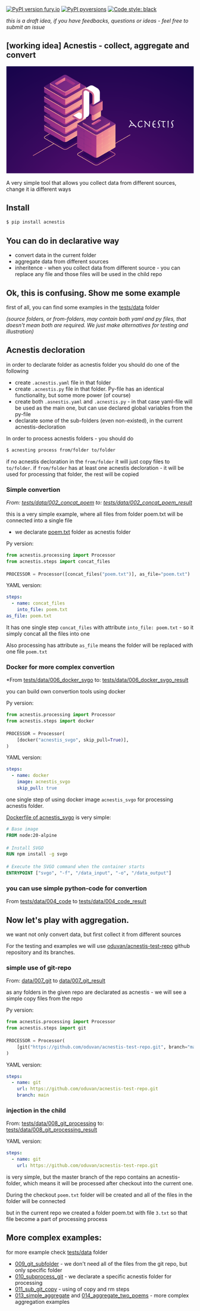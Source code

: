 [![PyPI version fury.io](https://badge.fury.io/py/acnestis.svg)](https://pypi.python.org/pypi/acnestis/) 
[![PyPI pyversions](https://img.shields.io/pypi/pyversions/acnestis.svg)](https://pypi.python.org/pypi/acnestis/)
[![Code style: black](https://img.shields.io/badge/code%20style-black-000000.svg)](https://github.com/psf/black)

*this is a draft idea, if you have feedbacks, questions or ideas - feel free to submit an issue*

## [working idea] Acnestis - collect, aggregate and convert

![Acnestis](https://github.com/oduvan/acnestis/blob/master/title-600.png)

A very simple tool that allows you collect data from different sources, change it ia different ways

## Install

```bash
$ pip install acnestis
```

## You can do in declarative way

* convert data in the current folder
* aggregate data from different sources
* inheritence - when you collect data from different source - you can replace any file and those files will be used in the child repo

## Ok, this is confusing. Show me some example

first of all, you can find some examples in the [tests/data](https://github.com/oduvan/acnestis/tree/master/tests/data) folder 

*(source folders, or from-folders, may contain both yaml and py files, that doesn't mean both are required. We just make alternatives for testing and illustration)*


## Acnestis decloration

in order to declarate folder as acnestis folder you should do one of the following 

* create `.acnestis.yaml` file in that folder
* create `.acnestis.py` file in that folder. Py-file has an identical functionality, but some more power (of course)
* create both `.asnestis.yaml` and `.acnestis.py` - in that case yaml-file will be used as the main one, but can use declared global variables from the py-file
* declarate some of the sub-folders (even non-existed), in the current acnestis-decloration

In order to process acnestis folders - you should do

```bash
$ acnesting process from/folder to/folder
```

if no acnestis decloration in the `from/folder` it will just copy files to `to/folder`. if `from/folder` has at least one acnestis decloration - it will be used for processing that folder, the rest will be copied


### Simple convertion

*From: [tests/data/002_concat_poem](https://github.com/oduvan/acnestis/tree/master/tests/data/002_concat_poem/) to: [tests/data/002_concat_poem_result](https://github.com/oduvan/acnestis/tree/master/tests/data/002_concat_poem_result)*

this is a very simple example, where all files from folder poem.txt will be connected into a single file

* we declarate [poem.txt](https://github.com/oduvan/acnestis/tree/master/tests/data/002_concat_poem/poem.txt) folder as acnestis folder

Py version:

```python
from acnestis.processing import Processor
from acnestis.steps import concat_files

PROCESSOR = Processor([concat_files("poem.txt")], as_file="poem.txt")
```

YAML version:

```yaml
steps:
  - name: concat_files
    into_file: poem.txt
as_file: poem.txt
```

It has one single step `concat_files` with attribute `into_file: poem.txt` - so it simply concat all the files into one

Also processing has attribute `as_file` means the folder will be replaced with one file `poem.txt`

### Docker for more complex convertion

*From [tests/data/006_docker_svgo](https://github.com/oduvan/acnestis/tree/master/tests/data/006_docker_svgo) to: [tests/data/006_docker_svgo_result](https://github.com/oduvan/acnestis/tree/master/tests/data/006_docker_svgo_result)

you can build own convertion tools using docker

Py version:

```python
from acnestis.processing import Processor
from acnestis.steps import docker

PROCESSOR = Processor(
    [docker("acnestis_svgo", skip_pull=True)],
)
```

YAML version:

```yaml
steps:
  - name: docker
    image: acnestis_svgo
    skip_pull: true
```

one single step of using docker image `acnestis_svgo` for processing acnestis folder.

[Dockerfile of acnestis_svgo](https://github.com/oduvan/acnestis/tree/master/tests/docker_svgo/Dockerfile) is very simple:

```Dockerfile
# Base image
FROM node:20-alpine

# Install SVGO
RUN npm install -g svgo

# Execute the SVGO command when the container starts
ENTRYPOINT ["svgo", "-f", "/data_input", "-o", "/data_output"]
```

### you can use simple python-code for convertion

From [tests/data/004_code](https://github.com/oduvan/acnestis/tree/master/tests/data/004_code) to [tests/data/004_code_result](https://github.com/oduvan/acnestis/tree/master/tests/data/004_code_result)

## Now let's play with aggregation.

we want not only convert data, but first collect it from different sources

For the testing and examples we will use [oduvan/acnestis-test-repo](https://github.com/oduvan/acnestis-test-repo.git) github repository and its branches.

### simple use of git-repo

From: [data/007_git](https://github.com/oduvan/acnestis/tree/master/tests/data/007_git) to [data/007_git_result](https://github.com/oduvan/acnestis/tree/master/tests/data/007_git_result)

as any folders in the given repo are declarated as acnestis - we will see a simple copy files from the repo

Py version:

```python
from acnestis.processing import Processor
from acnestis.steps import git

PROCESSOR = Processor(
    [git("https://github.com/oduvan/acnestis-test-repo.git", branch="main")],
)
```

YAML version:

```yaml
steps:
  - name: git
    url: https://github.com/oduvan/acnestis-test-repo.git
    branch: main
```

### injection in the child 

From: [tests/data/008_git_processing](https://github.com/oduvan/acnestis/tree/master/tests/data/008_git_processing) to: [tests/data/008_git_processing_result](https://github.com/oduvan/acnestis/tree/master/tests/data/008_git_processing_result)

YAML version:

```yaml
steps:
  - name: git
    url: https://github.com/oduvan/acnestis-test-repo.git
```

is very simple, but the master branch of the repo contains an acnestis-folder, which means it will be processed after checkout into the current one.

During the checkout `poem.txt` folder will be created and all of the files in the folder will be connected

but in the current repo we created a folder poem.txt with file `3.txt` so that file become a part of processing process 

## More complex examples:

for more example check [tests/data](https://github.com/oduvan/acnestis/tree/master/tests/data) folder

* [009_git_subfolder](https://github.com/oduvan/acnestis/tree/master/tests/data/009_git_subfolder) - we don't need all of the files from the git repo, but only specific folder
* [010_subprocess_git](https://github.com/oduvan/acnestis/tree/master/tests/data/010_subprocess_git) - we declarate a specific acnestis folder for processing
* [011_sub_git_copy](https://github.com/oduvan/acnestis/tree/master/tests/data/011_sub_git_copy) - using of copy and rm steps
* [013_simple_aggregate](https://github.com/oduvan/acnestis/tree/master/tests/data/013_simple_aggregate) and [014_aggregate_two_poems](https://github.com/oduvan/acnestis/tree/master/tests/data/014_aggregate_two_poems) - more complex aggregation examples